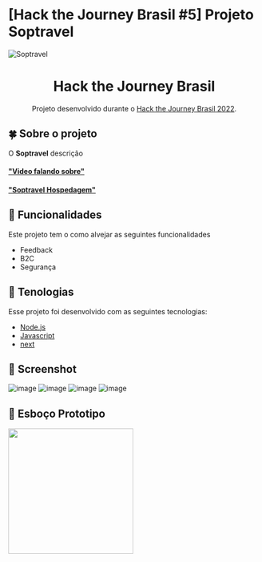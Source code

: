# [Hack the Journey Brasil #5] Projeto Soptravel 

![Soptravel](https://github.com/Soptravel/Soptravel/blob/develop/Doc/testedigiagro.gif)

<h1 align="center">  Hack the Journey Brasil  </h1>
<p align="center">Projeto desenvolvido durante o  <a href="https://developers.amadeus.com/blog/hack-the-journey-brazil-2022">Hack the Journey Brasil 2022</a>. </p>
  

## :four_leaf_clover: Sobre o projeto

O <strong>Soptravel</strong> descrição


#### ["Video falando sobre"](https://www.youtube.com/watch?v=E0KejcvAdxs)
#### ["Soptravel Hospedagem"](https://digiagro.herokuapp.com/)

## :rose: Funcionalidades
Este projeto tem o como alvejar as seguintes funcionalidades
- Feedback
- B2C
- Segurança

## :sunflower: Tenologias
Esse projeto foi desenvolvido com as seguintes tecnologias:
- [Node.js](https://nodejs.org/en/)
- [Javascript](https://www.javascript.com/)
- [next](https://nextjs.org/docs)


 ## :leaves: Screenshot
 
 ![image](https://user-images.githubusercontent.com/48294395/202945484-4b8d24fa-f7a1-42cc-a0cf-24f8a2efdc35.png)
 ![image](https://user-images.githubusercontent.com/48294395/202945411-9c185c79-b40b-4f63-9d53-105d22a88443.png)
 ![image](https://user-images.githubusercontent.com/48294395/202945153-a2837940-7681-4ae7-9c6b-a54b51aaa0ad.png)
 ![image](https://user-images.githubusercontent.com/48294395/202945344-9a893d2c-b66a-4c4c-b42c-1d5d802a72dd.png)

## :seedling: Esboço Prototipo 
<img src="https://user-images.githubusercontent.com/19413241/202943904-d27df4a3-5411-4229-bae1-b16057d01208.png" width="250" />


